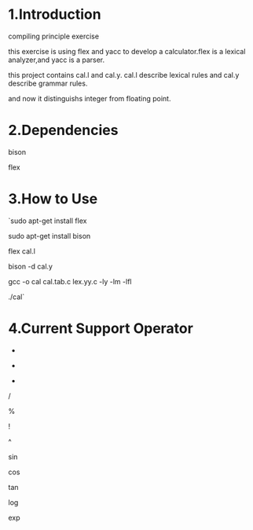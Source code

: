 # 1.Introduction

compiling principle exercise

this exercise is using flex and yacc to develop a calculator.flex is a lexical analyzer,and yacc is a parser.

this project contains cal.l and cal.y. cal.l describe lexical rules and cal.y describe grammar rules.

and now it distinguishs integer from floating point.



# 2.Dependencies

bison

flex



# 3.How to Use

`sudo apt-get install flex

sudo apt-get install bison

flex cal.l

bison -d cal.y

gcc -o cal cal.tab.c lex.yy.c -ly -lm -lfl

./cal`



# 4.Current Support Operator

+

-

*

/

%

!

^

sin

cos

tan

log

exp